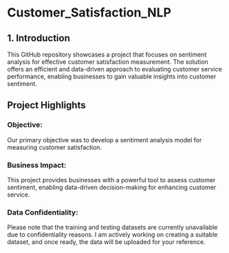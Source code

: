 # Customer_Satisfaction_NLP

## 1. Introduction
This GitHub repository showcases a project that focuses on sentiment analysis for effective customer satisfaction measurement. The solution offers an efficient and data-driven approach to evaluating customer service performance, enabling businesses to gain valuable insights into customer sentiment.

## Project Highlights
### Objective: 
Our primary objective was to develop a sentiment analysis model for measuring customer satisfaction.
### Business Impact: 
This project provides businesses with a powerful tool to assess customer sentiment, enabling data-driven decision-making for enhancing customer service.
### Data Confidentiality: 
Please note that the training and testing datasets are currently unavailable due to confidentiality reasons. I am actively working on creating a suitable dataset, and once ready, the data will be uploaded for your reference.
